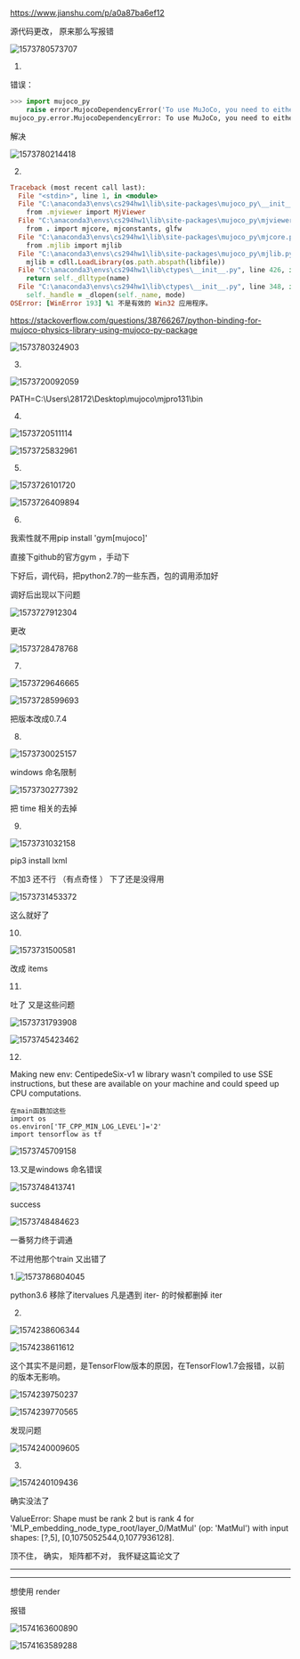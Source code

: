 https://www.jianshu.com/p/a0a87ba6ef12

 源代码更改， 原来那么写报错


![1573780573707](踩坑记录.assets/1573780573707.png)

1.

错误：

```python
>>> import mujoco_py                                                                             
    raise error.MujocoDependencyError('To use MuJoCo, you need to either populate ~/.mujoco/mjkey.txt and ~/.mujoco/mjpro131, or set the MUJOCO_PY_MJKEY_PATH and MUJOCO_PY_MJPRO_PATH environment variables appropriately. Follow the instructions on https://github.com/openai/mujoco-py for where to obtain these.')                      
mujoco_py.error.MujocoDependencyError: To use MuJoCo, you need to either populate ~/.mujoco/mjkey.txt and ~/.mujoco/mjpro131, or set the MUJOCO_PY_MJKEY_PATH and MUJOCO_PY_MJPRO_PATH environment variables appropriately. Follow the instructions on https://github.com/openai/mujoco-py for where to obtain these.                                                                                                   
```

解决

![1573780214418](踩坑记录.assets/1573780214418.png)



2.

```ruby
Traceback (most recent call last):                                                                            
  File "<stdin>", line 1, in <module>                                                                         
  File "C:\anaconda3\envs\cs294hw1\lib\site-packages\mujoco_py\__init__.py", line 4, in <module>              
    from .mjviewer import MjViewer                                                                            
  File "C:\anaconda3\envs\cs294hw1\lib\site-packages\mujoco_py\mjviewer.py", line 7, in <module>              
    from . import mjcore, mjconstants, glfw                                                                   
  File "C:\anaconda3\envs\cs294hw1\lib\site-packages\mujoco_py\mjcore.py", line 6, in <module>                
    from .mjlib import mjlib                                                                                  
  File "C:\anaconda3\envs\cs294hw1\lib\site-packages\mujoco_py\mjlib.py", line 21, in <module>                
    mjlib = cdll.LoadLibrary(os.path.abspath(libfile))                                                        
  File "C:\anaconda3\envs\cs294hw1\lib\ctypes\__init__.py", line 426, in LoadLibrary                          
    return self._dlltype(name)                                                                                
  File "C:\anaconda3\envs\cs294hw1\lib\ctypes\__init__.py", line 348, in __init__                             
    self._handle = _dlopen(self._name, mode)                                                                  
OSError: [WinError 193] %1 不是有效的 Win32 应用程序。   
```

https://stackoverflow.com/questions/38766267/python-binding-for-mujoco-physics-library-using-mujoco-py-package

![1573780324903](踩坑记录.assets/1573780324903.png)





3.

![1573720092059](踩坑记录.assets/1573720092059.png)

PATH=C:\Users\28172\Desktop\mujoco\mjpro131\bin



4.

![1573720511114](踩坑记录.assets/1573720511114.png)

![1573725832961](踩坑记录.assets/1573725832961.png)



5.

![1573726101720](踩坑记录.assets/1573726101720.png)

![1573726409894](踩坑记录.assets/1573726409894.png)



6.

我索性就不用pip install 'gym[mujoco]'

直接下github的官方gym ，手动下

下好后，调代码，把python2.7的一些东西，包的调用添加好

调好后出现以下问题

![1573727912304](踩坑记录.assets/1573727912304.png)

更改

![1573728478768](踩坑记录.assets/1573728478768.png)

7.

![1573729646665](踩坑记录.assets/1573729646665.png)

![1573728599693](踩坑记录.assets/1573728599693.png)

把版本改成0.7.4

8.

![1573730025157](踩坑记录.assets/1573730025157.png)

windows 命名限制

![1573730277392](踩坑记录.assets/1573730277392.png)

把 time 相关的去掉



9.

![1573731032158](踩坑记录.assets/1573731032158.png)

pip3 install lxml

不加3 还不行 （有点奇怪 ） 下了还是没得用

![1573731453372](踩坑记录.assets/1573731453372.png)

这么就好了



10.

![1573731500581](踩坑记录.assets/1573731500581.png)

改成 items



11.

吐了 又是这些问题

![1573731793908](踩坑记录.assets/1573731793908.png)

![1573745423462](踩坑记录.assets/1573745423462.png)



12.

Making new env: CentipedeSix-v1
w library wasn't compiled to use SSE instructions, but these are available on your machine and could speed up CPU computations.

```
在main函数加这些
import os
os.environ['TF_CPP_MIN_LOG_LEVEL']='2'
import tensorflow as tf
```

![1573745709158](踩坑记录.assets/1573745709158.png)

13.又是windows 命名错误

![1573748413741](踩坑记录.assets/1573748413741.png)

success

![1573748484623](踩坑记录.assets/1573748484623.png)

一番努力终于调通



不过用他那个train 又出错了

1.![1573786804045](踩坑记录.assets/1573786804045.png)

python3.6 移除了itervalues  凡是遇到 iter-  的时候都删掉 iter

2.

![1574238606344](踩坑记录.assets/1574238606344.png)

![1574238611612](踩坑记录.assets/1574238611612.png)

这个其实不是问题，是TensorFlow版本的原因，在TensorFlow1.7会报错，以前的版本无影响。

![1574239750237](踩坑记录.assets/1574239750237.png)

![1574239770565](踩坑记录.assets/1574239770565.png)

发现问题

![1574240009605](踩坑记录.assets/1574240009605.png)

3.

![1574240109436](踩坑记录.assets/1574240109436.png)

确实没法了

ValueError: Shape must be rank 2 but is rank 4 for 'MLP_embedding_node_type_root/layer_0/MatMul' (op: 'MatMul') with input shapes: [?,5], [0,1075052544,0,1077936128].



顶不住， 确实， 矩阵都不对， 我怀疑这篇论文了

---





---



想使用 render

报错

![1574163600890](踩坑记录.assets/1574163600890.png)

![1574163589288](踩坑记录.assets/1574163589288.png)